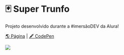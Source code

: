 # 🃏 Super Trunfo

Projeto desenvolvido durante a #imersãoDEV da Alura!

[🌎 Página](https://andressadacosta.github.io/super-trunfo/) |  [🖋 CodePen](https://codepen.io/andressadacosta/full/GRyoBbJ)


<img src="https://github.com/AndressaDaCosta/super-trunfo/blob/main/img/Captura%20de%20Tela%202022-04-01%20a%CC%80s%2019.12.20.png?raw=true">
